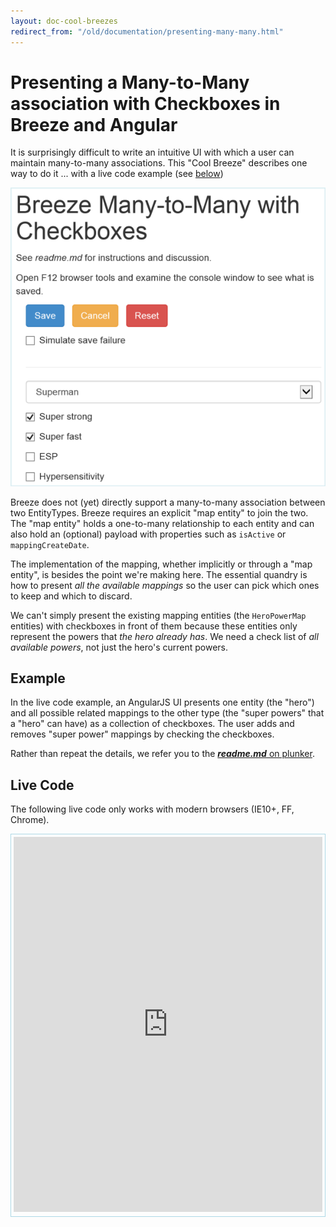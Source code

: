 ```yaml
---
layout: doc-cool-breezes
redirect_from: "/old/documentation/presenting-many-many.html"
---
```

# Presenting a Many-to-Many association with Checkboxes in Breeze and Angular

It is surprisingly difficult to write an intuitive UI with which
a user can maintain many-to-many associations. This "Cool Breeze" describes one way to do it ... with a live code example (see <a href="#livecode">below</a>)

![Many-to-Many CheckBoxes in Breeze and Angular](/images/ManyToManyCheckboxes.png)

Breeze does not (yet) 
directly support a many-to-many association between two EntityTypes. 
Breeze requires an explicit "map entity" to join the two. 
The "map entity" holds a one-to-many relationship to each entity 
and can also hold an (optional) payload with properties such as 
`isActive` or `mappingCreateDate`.

The implementation of the mapping, whether implicitly or through a "map entity", is besides the point we're making here.
The essential quandry is how to present *all the available mappings* so the user
can pick which ones to keep and which to discard.

We can't simply present the existing mapping entities (the `HeroPowerMap` entities)
with checkboxes in front of them
because these entities only represent the powers that *the hero already has*.
We need a check list of *all available powers*, not just the hero's current powers.

## Example
In the live code example, an AngularJS UI presents one entity (the "hero") and all possible
related mappings to the other type (the "super powers" that a "hero" can have)
as a collection of checkboxes. The user adds and removes "super power" mappings by checking the checkboxes.

Rather than repeat the details, we refer you to the [***readme.md*** on plunker](http://plnkr.co/edit/qVx4ZfmNmbfWEdEVgZ2o?p=info).

<a name="livecode"></a>
## Live Code
<p class="note">The following live code only works with modern browsers (IE10+, FF, Chrome).</p>

<p style="border: 1px solid lightblue; padding: 4px"><iframe allowfullscreen="allowfullscreen" frameborder="0" src="http://embed.plnkr.co/qVx4ZfmNmbfWEdEVgZ2o/preview" style="width: 100%; height: 600px"></iframe></p>